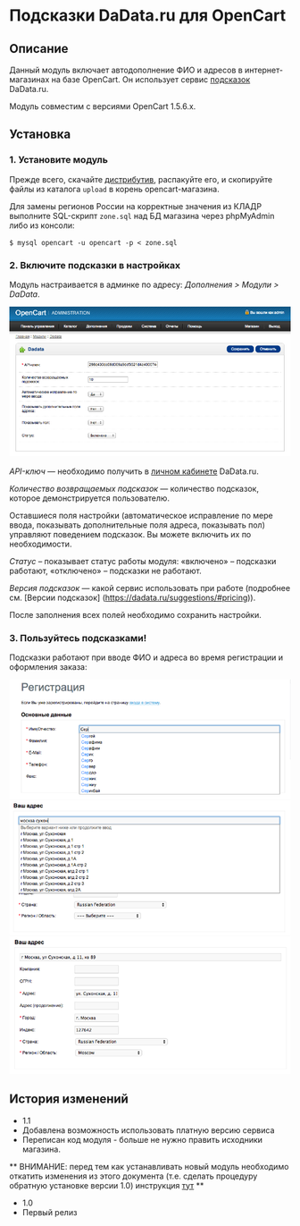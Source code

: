 Подсказки DaData.ru для OpenCart
====================

Описание
---------------

Данный модуль включает автодополнение ФИО и адресов в интернет-магазинах на базе OpenCart. Он использует сервис [подсказок](https://dadata.ru/suggestions) DaData.ru.

Модуль совместим с версиями OpenCart 1.5.6.x.

Установка
---------

### 1. Установите модуль

Прежде всего, скачайте [дистрибутив](https://github.com/hflabs/suggestions-opencart/releases), распакуйте его, и скопируйте файлы из каталога `upload` в корень opencart-магазина.

Для замены регионов России на корректные значения из КЛАДР выполните SQL-скрипт `zone.sql` над БД магазина через phpMyAdmin либо из консоли:

```
$ mysql opencart -u opencart -p < zone.sql
```

### 2. Включите подсказки в настройках

Модуль настраивается в админке по адресу: *Дополнения > Модули > DaData*.

![Настройки модуля](doc/dadata-opencart-admin.png)

*API-ключ* — необходимо получить в [личном кабинете](https://dadata.ru/profile/#info) DaData.ru.

*Количество возвращаемых подсказок* — количество подсказок, которое демонстрируется пользователю.

Оставшиеся поля настройки (автоматическое исправление по мере ввода, показывать дополнительные поля адреса, показывать пол) управляют поведением подсказок. Вы можете включить их по необходимости.

*Статус* – показывает статус работы модуля: «включено» – подсказки работают, «отключено» – подсказки не работают.

*Версия подсказок* — какой сервис использовать при работе (подробнее см. [Версии подсказок] (https://dadata.ru/suggestions/#pricing)). 

После заполнения всех полей необходимо сохранить настройки.

### 3. Пользуйтесь подсказками!

Подсказки работают при вводе ФИО и адреса во время регистрации и оформления заказа:

![Подсказки по ФИО](doc/dadata-opencart-demo-1.png)
![Подсказки по адресу 1](doc/dadata-opencart-demo-2.png)
![Подсказки по адресу 2](doc/dadata-opencart-demo-3.png)


История изменений
-----------------

* 1.1 
 * Добавлена возможность использовать платную версию сервиса
 * Переписан код модуля - больше не нужно править исходники магазина.
 
** ВНИМАНИЕ: перед тем как устанавливать новый модуль необходимо откатить изменения из этого документа (т.е. сделать процедуру обратную установке версии 1.0) инструкция [тут](https://github.com/hflabs/suggestions-opencart/blob/11635aa10a304efdf8e5cfface4af2f444823784/doc/install.md) **

* 1.0
 * Первый релиз